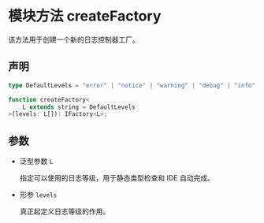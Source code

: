 # 模块方法 createFactory

该方法用于创建一个新的日志控制器工厂。

## 声明

```ts
type DefaultLevels = "error" | "notice" | "warning" | "debug" | "info";

function createFactory<
    L extends string = DefaultLevels
>(levels: L[]): IFactory<L>;
```

## 参数

-   泛型参数 `L` 

    指定可以使用的日志等级，用于静态类型检查和 IDE 自动完成。

- 形参 `levels`

    真正起定义日志等级的作用。


